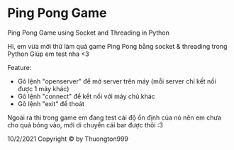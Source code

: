# Ping Pong Game
Ping Pong Game using Socket and Threading in Python

Hi, em vừa mới thử làm quả game Ping Pong bằng socket & threading trong Python
Giúp em test nha <3

Feature:
- Gõ lệnh "openserver" để mở server trên máy (mỗi server chỉ kết nối được 1 máy khác)
- Gõ lệnh "connect" để kết nối với máy chủ khác
- Gõ lệnh "exit" để thoát

Ngoài ra thì trong game em đang test cái độ ổn định của nó nên em chưa cho quả bóng vào, mới di chuyển cái bar được thôi :3

10/2/2021
Copyright © by Thuongton999
